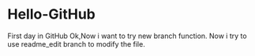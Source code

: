 # Hello-GitHub
First day in GitHub
Ok,Now i want to try new branch function.
Now i try to use readme_edit branch to modify the file.
